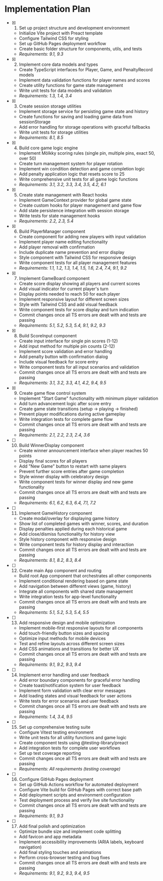 <!-- @format -->

# Implementation Plan

- [x] 1. Set up project structure and development environment

  - Initialize Vite project with Preact template
  - Configure Tailwind CSS for styling
  - Set up GitHub Pages deployment workflow
  - Create basic folder structure for components, utils, and tests
  - _Requirements: 9.1, 9.3_

- [x] 2. Implement core data models and types

  - Create TypeScript interfaces for Player, Game, and PenaltyRecord models
  - Implement data validation functions for player names and scores
  - Create utility functions for game state management
  - Write unit tests for data models and validation
  - _Requirements: 1.3, 1.4, 3.4_

- [x] 3. Create session storage utilities

  - Implement storage service for persisting game state and history
  - Create functions for saving and loading game data from sessionStorage
  - Add error handling for storage operations with graceful fallbacks
  - Write unit tests for storage utilities
  - _Requirements: 8.1, 8.5_

- [x] 4. Build core game logic engine

  - Implement Mölkky scoring rules (single pin, multiple pins, exact 50, over 50)
  - Create turn management system for player rotation
  - Implement win condition detection and game completion logic
  - Add penalty application logic that resets score to 25
  - Write comprehensive unit tests for all game logic functions
  - _Requirements: 3.1, 3.2, 3.3, 3.4, 3.5, 4.2, 6.1_

- [x] 5. Create state management with React hooks

  - Implement GameContext provider for global game state
  - Create custom hooks for player management and game flow
  - Add state persistence integration with session storage
  - Write tests for state management hooks
  - _Requirements: 2.2, 2.3, 5.4_

- [x] 6. Build PlayerManager component

  - Create component for adding new players with input validation
  - Implement player name editing functionality
  - Add player removal with confirmation
  - Include duplicate name prevention and error display
  - Style component with Tailwind CSS for responsive design
  - Write component tests for all player management features
  - _Requirements: 1.1, 1.2, 1.3, 1.4, 1.5, 1.6, 2.4, 7.4, 9.1, 9.2_

- [x] 7. Implement GameBoard component

  - Create score display showing all players and current scores
  - Add visual indicator for current player's turn
  - Display points needed to reach 50 for each player
  - Implement responsive layout for different screen sizes
  - Style with Tailwind CSS and add visual feedback
  - Write component tests for score display and turn indication
  - Commit changes once all TS errors are dealt with and tests are passing
  - _Requirements: 5.1, 5.2, 5.3, 5.4, 9.1, 9.2, 9.3_

- [x] 8. Build ScoreInput component

  - Create input interface for single pin scores (1-12)
  - Add input method for multiple pin counts (2-12)
  - Implement score validation and error handling
  - Add penalty button with confirmation dialog
  - Include visual feedback for score entry
  - Write component tests for all input scenarios and validation
  - Commit changes once all TS errors are dealt with and tests are passing
  - _Requirements: 3.1, 3.2, 3.3, 4.1, 4.2, 9.4, 9.5_

- [x] 9. Create game flow control system

  - Implement "Start Game" functionality with minimum player validation
  - Add turn advancement logic after score entry
  - Create game state transitions (setup → playing → finished)
  - Prevent player modifications during active gameplay
  - Write integration tests for complete game flow
  - Commit changes once all TS errors are dealt with and tests are passing
  - _Requirements: 2.1, 2.2, 2.3, 2.4, 3.6_

- [ ] 10. Build WinnerDisplay component

  - Create winner announcement interface when player reaches 50 points
  - Display final scores for all players
  - Add "New Game" button to restart with same players
  - Prevent further score entries after game completion
  - Style winner display with celebratory design
  - Write component tests for winner display and new game functionality
  - Commit changes once all TS errors are dealt with and tests are passing
  - _Requirements: 6.1, 6.2, 6.3, 6.4, 7.1, 7.2_

- [ ] 11. Implement GameHistory component

  - Create modal/overlay for displaying game history
  - Show list of completed games with winner, scores, and duration
  - Display penalties applied during each historical game
  - Add close/dismiss functionality for history view
  - Style history component with responsive design
  - Write component tests for history display and interaction
  - Commit changes once all TS errors are dealt with and tests are passing
  - _Requirements: 8.1, 8.2, 8.3, 8.4_

- [ ] 12. Create main App component and routing

  - Build root App component that orchestrates all other components
  - Implement conditional rendering based on game state
  - Add navigation between different views (game, history)
  - Integrate all components with shared state management
  - Write integration tests for app-level functionality
  - Commit changes once all TS errors are dealt with and tests are passing
  - _Requirements: 5.1, 5.2, 5.3, 5.4, 5.5_

- [ ] 13. Add responsive design and mobile optimization

  - Implement mobile-first responsive layouts for all components
  - Add touch-friendly button sizes and spacing
  - Optimize input methods for mobile devices
  - Test and refine layouts across different screen sizes
  - Add CSS animations and transitions for better UX
  - Commit changes once all TS errors are dealt with and tests are passing
  - _Requirements: 9.1, 9.2, 9.3, 9.4_

- [ ] 14. Implement error handling and user feedback

  - Add error boundary components for graceful error handling
  - Create toast/notification system for user feedback
  - Implement form validation with clear error messages
  - Add loading states and visual feedback for user actions
  - Write tests for error scenarios and user feedback
  - Commit changes once all TS errors are dealt with and tests are passing
  - _Requirements: 1.4, 3.4, 9.5_

- [ ] 15. Set up comprehensive testing suite

  - Configure Vitest testing environment
  - Write unit tests for all utility functions and game logic
  - Create component tests using @testing-library/preact
  - Add integration tests for complete user workflows
  - Set up test coverage reporting
  - Commit changes once all TS errors are dealt with and tests are passing
  - _Requirements: All requirements (testing coverage)_

- [ ] 16. Configure GitHub Pages deployment

  - Set up GitHub Actions workflow for automated deployment
  - Configure Vite build for GitHub Pages with correct base path
  - Add deployment scripts and environment configuration
  - Test deployment process and verify live site functionality
  - Commit changes once all TS errors are dealt with and tests are passing
  - _Requirements: 9.1, 9.3_

- [ ] 17. Add final polish and optimization
  - Optimize bundle size and implement code splitting
  - Add favicon and app metadata
  - Implement accessibility improvements (ARIA labels, keyboard navigation)
  - Add final styling touches and animations
  - Perform cross-browser testing and bug fixes
  - Commit changes once all TS errors are dealt with and tests are passing
  - _Requirements: 9.1, 9.2, 9.3, 9.4, 9.5_
